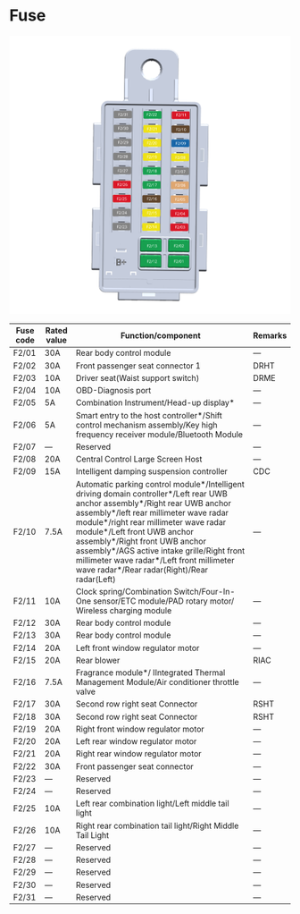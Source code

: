 # Fuse

![](../../res/2/G062281.svg)

| Fuse code | Rated value | Function/component | Remarks |
| ----------- | ----------- | ----------- | ----------- |
|F2/01|30A|Rear body control module|—|
|F2/02|30A|Front passenger seat connector 1|DRHT|
|F2/03|10A|Driver seat(Waist support switch)|DRME|
|F2/04|10A|OBD-Diagnosis port|—|
|F2/05|5A|Combination Instrument/Head-up display*|—|
|F2/06|5A|Smart entry to the host controller*/Shift control mechanism assembly/Key high frequency receiver module/Bluetooth Module|—|
|F2/07|—|Reserved|—|
|F2/08|20A|Central Control Large Screen Host|—|
|F2/09|15A|Intelligent damping suspension controller|CDC|
|F2/10|7.5A|Automatic parking control module*/Intelligent driving domain controller*/Left rear UWB anchor assembly*/Right rear UWB anchor assembly*/left rear millimeter wave radar module*/right rear millimeter wave radar module*/Left front UWB anchor assembly*/Right front UWB anchor assembly*/AGS active intake grille/Right front millimeter wave radar*/Left front millimeter wave radar*/Rear radar(Right)/Rear radar(Left)|—|
|F2/11|10A|Clock spring/Combination Switch/Four-In-One sensor/ETC module/PAD rotary motor/ Wireless charging module|—|
|F2/12|30A|Rear body control module|—|
|F2/13|30A|Rear body control module|—|
|F2/14|20A|Left front window regulator motor|—|
|F2/15|20A|Rear blower|RIAC|
|F2/16|7.5A|Fragrance module*/ IIntegrated Thermal Management Module/Air conditioner throttle valve|—|
|F2/17|30A|Second row right seat Connector|RSHT|
|F2/18|30A|Second row right seat Connector|RSHT|
|F2/19|20A|Right front window regulator motor|—|
|F2/20|20A|Left rear window regulator motor|—|
|F2/21|20A|Right rear window regulator motor|—|
|F2/22|30A|Front passenger seat connector|—|
|F2/23|—|Reserved|—|
|F2/24|—|Reserved|—|
|F2/25|10A|Left rear combination light/Left middle tail light|—|
|F2/26|10A|Right rear combination tail light/Right Middle Tail Light|—|
|F2/27|—|Reserved|—|
|F2/28|—|Reserved|—|
|F2/29|—|Reserved|—|
|F2/30|—|Reserved|—|
|F2/31|—|Reserved|—|
